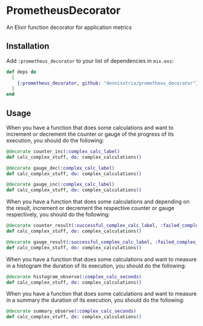 # PrometheusDecorator

An Elixir function decorator for application metrics

## Installation

Add `:prometheus_decorator` to your list of dependencies in `mix.exs`:

```elixir
def deps do
  [
    {:prometheus_decorator, github: "dennisxtria/prometheus_decorator"}
  ]
end
```

## Usage

When you have a function that does some calculations and want to increment or decrement the counter or gauge of the progress of its execution, you should do the following:

```elixir
@decorate counter_inc(:complex_calc_label)
def calc_complex_stuff, do: complex_calculations()

@decorate gauge_dec(:complex_calc_label)
def calc_complex_stuff, do: complex_calculations()

@decorate gauge_inc(:complex_calc_label)
def calc_complex_stuff, do: complex_calculations()
```

When you have a function that does some calculations and depending on the result, increment or decrement the respective counter or gauge respectively, you should do the following:

```elixir
@decorate counter_result(:successful_complex_calc_label, :failed_complex_calc_label)
def calc_complex_stuff, do: complex_calculations()

@decorate gauge_result(:successful_complex_calc_label, :failed_complex_calc_label)
def calc_complex_stuff, do: complex_calculations()
```

When you have a function that does some calculations and want to measure in a histogram the duration of its execution, you should do the following:

```elixir
@decorate histogram_observe(:complex_calc_seconds)
def calc_complex_stuff, do: complex_calculations()
```

When you have a function that does some calculations and want to measure in a summary the duration of its execution, you should do the following:

```elixir
@decorate summary_observe(:complex_calc_seconds)
def calc_complex_stuff, do: complex_calculations()
```
